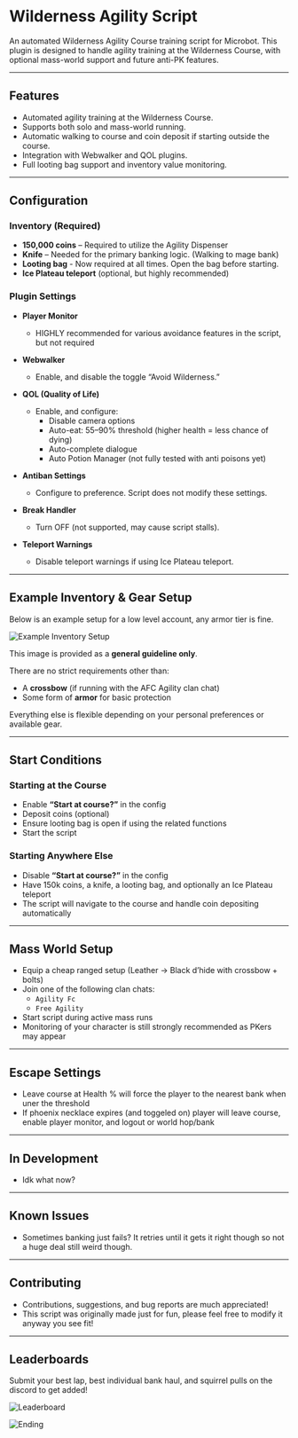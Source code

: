 # Wilderness Agility Script

An automated Wilderness Agility Course training script for Microbot.
This plugin is designed to handle agility training at the Wilderness Course, with optional mass-world support and future anti-PK features.  

---

## Features

- Automated agility training at the Wilderness Course.  
- Supports both solo and mass-world running.  
- Automatic walking to course and coin deposit if starting outside the course.  
- Integration with Webwalker and QOL plugins.
- Full looting bag support and inventory value monitoring.

---


## Configuration

### Inventory (Required)
- **150,000 coins** – Required to utilize the Agility Dispenser 
- **Knife** – Needed for the primary banking logic. (Walking to mage bank)
- **Looting bag** - Now required at all times.  Open the bag before starting.
- **Ice Plateau teleport** (optional, but highly recommended)  

### Plugin Settings
- **Player Monitor**
  - HIGHLY recommended for various avoidance features in the script, but not required

- **Webwalker**  
  - Enable, and disable the toggle “Avoid Wilderness.”  

- **QOL (Quality of Life)**  
  - Enable, and configure:  
    - Disable camera options  
    - Auto-eat: 55–90% threshold (higher health = less chance of dying) 
    - Auto-complete dialogue  
    - Auto Potion Manager (not fully tested with anti poisons yet)

- **Antiban Settings**  
  - Configure to preference. Script does not modify these settings.  

- **Break Handler**  
  - Turn OFF (not supported, may cause script stalls).  

- **Teleport Warnings**  
  - Disable teleport warnings if using Ice Plateau teleport.  

---

## Example Inventory & Gear Setup

Below is an example setup for a low level account, any armor tier is fine.  

![Example Inventory Setup](assets/InventorySetup.PNG)

This image is provided as a **general guideline only**.  

There are no strict requirements other than:  
- A **crossbow** (if running with the AFC Agility clan chat)  
- Some form of **armor** for basic protection  

Everything else is flexible depending on your personal preferences or available gear.  

---

## Start Conditions

### Starting at the Course
- Enable **“Start at course?”** in the config  
- Deposit coins (optional)  
- Ensure looting bag is open if using the related functions  
- Start the script  

### Starting Anywhere Else
- Disable **“Start at course?”** in the config  
- Have 150k coins, a knife, a looting bag, and optionally an Ice Plateau teleport  
- The script will navigate to the course and handle coin depositing automatically  

---

## Mass World Setup

- Equip a cheap ranged setup (Leather → Black d’hide with crossbow + bolts)  
- Join one of the following clan chats:  
  - `Agility Fc`  
  - `Free Agility`  
- Start script during active mass runs  
- Monitoring of your character is still strongly recommended as PKers may appear  

---

## Escape Settings
 
- Leave course at Health % will force the player to the nearest bank when uner the threshold
- If phoenix necklace expires  (and toggeled on) player will leave course, enable player monitor, and logout or world hop/bank

---

## In Development

- Idk what now?

---

## Known Issues

- Sometimes banking just fails?  It retries until it gets it right though so not a huge deal still weird though.

---

## Contributing

- Contributions, suggestions, and bug reports are much appreciated!    
- This script was originally made just for fun, please feel free to modify it anyway you see fit!

---

## Leaderboards

Submit your best lap, best individual bank haul, and squirrel pulls on the discord to get added!

![Leaderboard](assets/Leaderboard.png)

![Ending](assets/Ending.png)